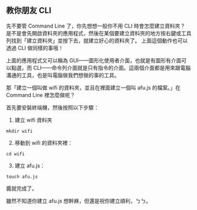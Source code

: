 ## 教你朋友 CLI

先不要管 Command Line 了，你先想想一般你不用 CLI 時會怎麼建立資料夾？
是不是會先開啟資料夾的應用程式，然後在某個要建立資料夾的地方按右鍵或工具列找到「建立資料夾」並按下去，就建立好心的資料夾了。
上面這個動作也可以透過 CLI 做同樣的事哦！

上面的應用程式又可以稱為 GUI——圖形化使用者介面，也就是有圖形有介面可以點選，而 CLI——命令列介面就是只有指令的介面。這兩個介面都是用來跟電腦溝通的工具，也是叫電腦做我們想做的事的工具。

那「建立一個叫做 wifi 的資料夾，並且在裡面建立一個叫 afu.js 的檔案。」在 Command Line 裡怎麼做呢？

首先要安裝終端機，然後按照以下步驟：

1. 建立 wifi 資料夾
```
mkdir wifi
```

2. 移動到 wifi 的資料夾裡：
```
cd wifi
```

3. 建立 afu.js：
```
touch afu.js
```

醬就完成了。

雖然不知道你建立 afu.js 想幹麻，但還是祝你建立順利，ㄅㄅ。